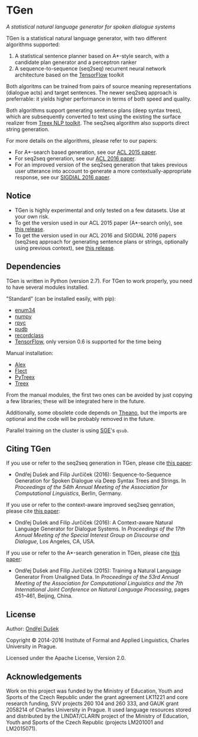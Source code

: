 TGen
====

*A statistical natural language generator for spoken dialogue systems*

TGen is a statistical natural language generator, with two different algorithms supported:

1. A statistical sentence planner based on A*-style search, with a candidate plan generator and a perceptron ranker
2. A sequence-to-sequence (seq2seq) recurrent neural network architecture based on the [TensorFlow](https://www.tensorflow.org/) toolkit

Both algoritms can be trained from pairs of source meaning representations (dialogue acts) and target sentences.
The newer seq2seq approach is preferrable: it yields higher performance in terms of both speed and quality.

Both algorithms support generating sentence plans (deep syntax trees), which are subsequently converted to text using the existing the surface realizer from [Treex NLP toolkit](http://ufal.cz/treex).
The seq2seq algorithm also supports direct string generation.

For more details on the algorithms, please refer to our papers:
* For A*-search based generation, see our [ACL 2015 paper](http://www.aclweb.org/anthology/P/P15/P15-1044.pdf).
* For seq2seq generation, see our [ACL 2016 paper](http://aclweb.org/anthology/P16-2008).
* For an improved version of the seq2seq generation that takes previous user utterance into account to generate a more contextually-appropriate response, see our [SIGDIAL 2016 paper](http://www.sigdial.org/workshops/conference17/proceedings/pdf/SIGDIAL22.pdf).

Notice
------

* TGen is highly experimental and only tested on a few datasets. Use at your own risk.
* To get the version used in our ACL 2015 paper (A*-search only), see [this release](https://github.com/UFAL-DSG/tgen/releases/tag/ACL2015).
* To get the version used in our ACL 2016 and SIGDIAL 2016 papers (seq2seq approach for generating sentence plans or strings, optionally using previous context), see [this release](https://github.com/UFAL-DSG/tgen/releases/tag/ACL2016).

Dependencies
------------

TGen is written in Python (version 2.7). For TGen to work properly, you need to have several modules installed.

"Standard" (can be installed easily, with pip):

- [enum34](https://pypi.python.org/pypi/enum34)
- [numpy](http://www.numpy.org/)
- [rpyc](https://pypi.python.org/pypi/rpyc/)
- [pudb](https://pypi.python.org/pypi/pudb)
- [recordclass](https://pypi.python.org/pypi/recordclass)
- [TensorFlow](https://www.tensorflow.org/), only version 0.6 is supported for the time being

Manual installation:

- [Alex](https://github.com/UFAL-DSG/alex)
- [Flect](https://github.com/UFAL-DSG/flect)
- [PyTreex](https://github.com/ufal/pytreex)
- [Treex](http://ufal.cz/treex)

From the manual modules, the first two ones can be avoided by just copying a few libraries; these will be integrated here in the future.

Additionally, some obsolete code depends on [Theano](http://deeplearning.net/software/theano/), but the imports are optional and the code will be probably removed in the future.

Parallel training on the cluster is using [SGE](https://arc.liv.ac.uk/trac/SGE)'s `qsub`.

Citing TGen
-----------

If you use or refer to the seq2seq generation in TGen, please cite [this paper](http://aclweb.org/anthology/P16-2008):

* Ondřej Dušek and Filip Jurčíček (2016): Sequence-to-Sequence Generation for Spoken Dialogue via Deep Syntax Trees and Strings. In _Proceedings of the 54th Annual Meeting of the Association for Computational Linguistics_, Berlin, Germany.

If you use or refer to the context-aware improved seq2seq genration, please cite [this paper](http://www.sigdial.org/workshops/conference17/proceedings/pdf/SIGDIAL22.pdf):

* Ondřej Dušek and Filip Jurčíček (2016): A Context-aware Natural Language Generator for Dialogue Systems. In _Proceedings of the 17th Annual Meeting of the Special Interest Group on Discourse and Dialogue_, Los Angeles, CA, USA.

If you use or refer to the A*-search generation in TGen, please cite [this paper](http://www.aclweb.org/anthology/P/P15/P15-1044.pdf):

* Ondřej Dušek and Filip Jurčíček (2015): Training a Natural Language Generator From Unaligned Data. In _Proceedings of the 53rd Annual Meeting of the Association for Computational Linguistics and the 7th International Joint Conference on Natural Language Processing_, pages 451–461, Beijing, China.

License
-------
Author: [Ondřej Dušek](http://ufal.cz/ondrej-dusek)

Copyright © 2014-2016 Institute of Formal and Applied Linguistics, Charles University in Prague.

Licensed under the Apache License, Version 2.0.

Acknowledgements
----------------

Work on this project was funded by the Ministry of Education, Youth and Sports of the Czech Republic under the grant agreement LK11221 and core research funding, SVV projects 260 104 and 260 333, and GAUK grant 2058214 of Charles University in Prague. It used language resources stored and distributed by the LINDAT/CLARIN project of the Ministry of Education, Youth and Sports of the Czech Republic (projects LM201001 and LM2015071).

